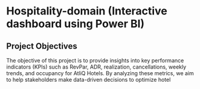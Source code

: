 # Hospitality-domain (Interactive dashboard using Power BI)

## Project Objectives
The objective of this project is to provide insights into key performance indicators (KPIs) such as RevPar, ADR, realization, cancellations, weekly trends, and occupancy for AtliQ Hotels. By analyzing these metrics, we aim to help stakeholders make data-driven decisions to optimize hotel 
